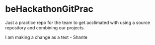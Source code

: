 # beHackathonGitPrac

Just a practice repo for the team to get acclimated with using a source repository and combining our projects. 

I am making a change as a test - Shante

